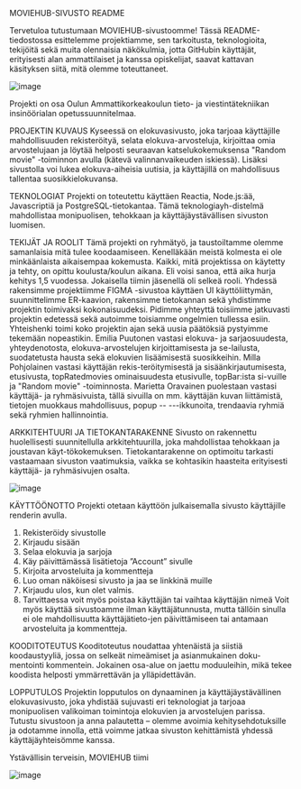 MOVIEHUB-SIVUSTO README

Tervetuloa tutustumaan MOVIEHUB-sivustoomme! Tässä README-tiedostossa esittelemme projektiamme, sen tarkoitusta, teknologioita, tekijöitä sekä muita olennaisia näkökulmia, jotta GitHubin käyttäjät, erityisesti alan ammattilaiset ja kanssa opiskelijat, saavat kattavan käsityksen siitä, mitä olemme toteuttaneet. 

![image](https://github.com/ohjelmoinninsovellusprojekti-ryhma-1/Sovellus/assets/122618664/1fd83130-b0bf-4ea7-92ff-76a4bfed8924)


Projekti on osa Oulun Ammattikorkeakoulun tieto- ja viestintätekniikan insinöörialan opetussuunnitelmaa.  

PROJEKTIN KUVAUS
Kyseessä on elokuvasivusto, joka tarjoaa käyttäjille mahdollisuuden rekisteröityä, selata elokuva-arvosteluja, kirjoittaa omia arvostelujaan ja löytää helposti seuraavan katselukokemuksensa "Random movie" -toiminnon avulla (kätevä valinnanvaikeuden iskiessä). Lisäksi sivustolla voi lukea elokuva-aiheisia uutisia, ja käyttäjillä on mahdollisuus tallentaa suosikkielokuvansa.

TEKNOLOGIAT
Projekti on toteutettu käyttäen Reactia, Node.js:ää, Javascriptiä ja PostgreSQL-tietokantaa. Tämä teknologiayh-distelmä mahdollistaa monipuolisen, tehokkaan ja käyttäjäystävällisen sivuston luomisen.

TEKIJÄT JA ROOLIT
Tämä projekti on ryhmätyö, ja taustoiltamme olemme samanlaisia mitä tulee koodaamiseen. Kenelläkään meistä kolmesta ei ole minkäänlaista aikaisempaa kokemusta. Kaikki, mitä projektissa on käytetty ja tehty, on opittu koulusta/koulun aikana. Eli voisi sanoa, että aika hurja kehitys 1,5 vuodessa. Jokaisella tiimin jäsenellä oli selkeä rooli.
Yhdessä rakensimme projektiimme FIGMA -sivustoa käyttäen UI käyttöliittymän, suunnittelimme ER-kaavion, rakensimme tietokannan sekä yhdistimme projektin toimivaksi kokonaisuudeksi. Pidimme yhteyttä toisiimme jatkuvasti projektin edetessä sekä autoimme toisiamme ongelmien tullessa esiin. Yhteishenki toimi koko projektin ajan sekä uusia päätöksiä pystyimme tekemään nopeastikin. 
Emilia Puutonen vastasi elokuva- ja sarjaosuudesta, yhteydenotosta, elokuva-arvostelujen kirjoittamisesta ja se-lailusta, suodatetusta hausta sekä elokuvien lisäämisestä suosikkeihin. Milla Pohjolainen vastasi käyttäjän rekis-teröitymisestä ja sisäänkirjautumisesta, etusivusta, topRatedmovies ominaisuudesta etusivulle, topBar:ista si-vuille ja "Random movie" -toiminnosta. Marietta Oravainen puolestaan vastasi käyttäjä- ja ryhmäsivuista, tällä sivuilla on mm. käyttäjän kuvan liittämistä, tietojen muokkaus mahdollisuus, popup --  ---ikkunoita, trendaavia ryhmiä sekä ryhmien hallinnointia. 

ARKKITEHTUURI JA TIETOKANTARAKENNE
Sivusto on rakennettu huolellisesti suunnitellulla arkkitehtuurilla, joka mahdollistaa tehokkaan ja joustavan käyt-tökokemuksen. Tietokantarakenne on optimoitu tarkasti vastaamaan sivuston vaatimuksia, vaikka se kohtasikin haasteita erityisesti käyttäjä- ja ryhmäsivujen osalta.

![image](https://github.com/ohjelmoinninsovellusprojekti-ryhma-1/Sovellus/assets/122618664/6b46c7ac-37c7-40d4-b013-c3902fe1e8d7)



KÄYTTÖÖNOTTO
Projekti otetaan käyttöön julkaisemalla sivusto käyttäjille renderin avulla. 
1.	Rekisteröidy sivustolle
2.	Kirjaudu sisään
3.	Selaa elokuvia ja sarjoja
4.	Käy päivittämässä lisätietoja ”Account” sivulle
5.	Kirjoita arvosteluita ja kommentteja
6.	Luo oman näköisesi sivusto ja jaa se linkkinä muille
7.	Kirjaudu ulos, kun olet valmis. 
8.	Tarvittaessa voit myös poistaa käyttäjän tai vaihtaa käyttäjän nimeä
Voit myös käyttää sivustoamme ilman käyttäjätunnusta, mutta tällöin sinulla ei ole mahdollisuutta käyttäjätieto-jen päivittämiseen tai antamaan arvosteluita ja kommentteja. 

KOODITOTEUTUS
Kooditoteutus noudattaa yhtenäistä ja siistiä koodaustyyliä, jossa on selkeät nimeämiset ja asianmukainen doku-mentointi kommentein. Jokainen osa-alue on jaettu moduuleihin, mikä tekee koodista helposti ymmärrettävän ja ylläpidettävän.

LOPPUTULOS
Projektin lopputulos on dynaaminen ja käyttäjäystävällinen elokuvasivusto, joka yhdistää sujuvasti eri teknologiat ja tarjoaa monipuolisen valikoiman toimintoja elokuvien ja arvostelujen parissa.
Tutustu sivustoon ja anna palautetta – olemme avoimia kehitysehdotuksille ja odotamme innolla, että voimme jatkaa sivuston kehittämistä yhdessä käyttäjäyhteisömme kanssa.

Ystävällisin terveisin, MOVIEHUB tiimi

![image](https://github.com/ohjelmoinninsovellusprojekti-ryhma-1/Sovellus/assets/122618664/c1c8ff3e-67cb-4bbc-9139-58dd9dab61a3)

